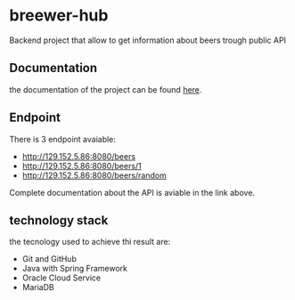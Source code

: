 # breewer-hub
Backend project that allow to get information about beers trough public API

## Documentation
the documentation of the project can be found [here](https://dmgiangi.github.io/brewer-hub/).

## Endpoint
There is 3 endpoint avaiable:
- http://129.152.5.86:8080/beers
- http://129.152.5.86:8080/beers/1
- http://129.152.5.86:8080/beers/random

Complete documentation about the API is aviable in the link above.

## technology stack
the tecnology used to achieve thi result are:
- Git and GitHub
- Java with Spring Framework
- Oracle Cloud Service
- MariaDB
